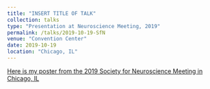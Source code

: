 ```yaml
---
title: "INSERT TITLE OF TALK"
collection: talks
type: "Presentation at Neuroscience Meeting, 2019"
permalink: /talks/2019-10-19-SfN
venue: "Convention Center"
date: 2019-10-19
location: "Chicago, IL"
---
```


[Here is my poster from the 2019 Society for Neuroscience Meeting in Chicago, IL](https://github.com/ChaseHaddix/ChaseHaddix.github.io/blob/master/files/SfN2019_Poster.pdf)
